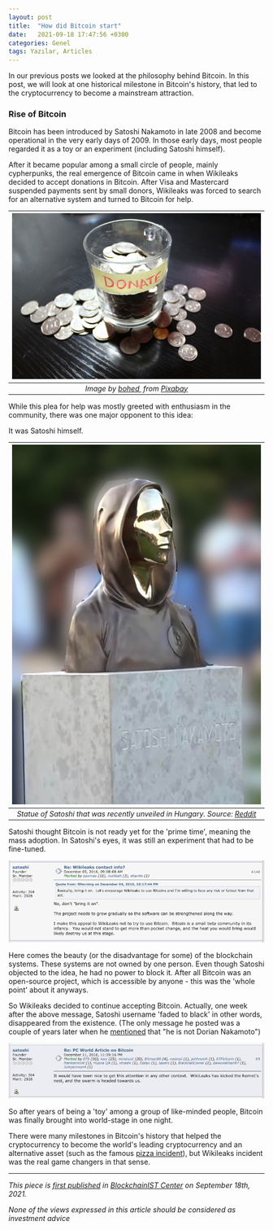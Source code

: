 ```yaml
---
layout: post
title:  "How did Bitcoin start"
date:   2021-09-18 17:47:56 +0300
categories: Genel
tags: Yazılar, Articles
---
```


In our previous posts we looked at the philosophy behind Bitcoin. In this post, we will look at one historical milestone in Bitcoin's history, that led to the cryptocurrency to become a mainstream attraction. 

### Rise of Bitcoin 

Bitcoin has been introduced by Satoshi Nakamoto in late 2008 and become operational in the very early days of 2009. In those early days, most people regarded it as a toy or an experiment (including Satoshi himself). 

After it became popular among a small circle of people, mainly cypherpunks, the real emergence of Bitcoin came in when Wikileaks decided to accept donations in Bitcoin. After Visa and Mastercard suspended payments sent by small donors, Wikileaks was forced to search for an alternative system and turned to Bitcoin for help. 

| ![donation](/assets/money-230265_800.jpg)|
|:--:| 
| *Image by [bohed ](https://pixabay.com/users/bohed-86046/) from [Pixabay](https://pixabay.com/)*|

While this plea for help was mostly greeted with enthusiasm in the community, there was one major opponent to this idea: 

It was Satoshi himself.  

| ![satoshi](/assets/satoshi-statue_v2_800.jpg)|
|:--:| 
| *Statue of Satoshi that was recently unveiled in Hungary. Source: [Reddit](https://www.reddit.com/r/Bitcoin/comments/pphoj9/this_is_the_first_satoshi_nakamoto_statue_in_the/)*|

Satoshi thought Bitcoin is not ready yet for the 'prime time', meaning the mass adoption. In Satoshi's eyes, it was still an experiment that had to be fine-tuned. 

<a href="https://bitcointalk.org/index.php?topic=1735.msg26999#msg26999">
         <img alt="Tweet" src="/assets/satoshi_response_800.png"></a>

Here comes the beauty (or the disadvantage for some) of the blockchain systems. These systems are not owned by one person. Even though Satoshi objected to the idea, he had no power to block it. After all Bitcoin was an open-source project, which is accessible by anyone - this was the 'whole point' about it anyways. 

So Wikileaks decided to continue accepting Bitcoin. Actually, one week after the above message, Satoshi username 'faded to black' in other words, disappeared from the existence. (The only message he posted was a couple of years later when he [mentioned](http://p2pfoundation.ning.com/forum/topics/bitcoin-open-source?commentId=2003008%3AComment%3A52186) that "he is not Dorian Nakamoto")

<a href="https://bitcointalk.org/index.php?topic=2216.msg29280#msg29280">
         <img alt="Tweet" src="/assets/satoshi-second-response_800.png"></a>

So after years of being a 'toy' among a group of like-minded people, Bitcoin was finally brought into world-stage in one night. 

There were many milestones in Bitcoin's history that helped the cryptocurrency to become the world's leading cryptocurrency and an alternative asset (such as the famous [pizza incident](https://www.news18.com/news/buzz/who-is-infamous-bitcoin-pizza-guy-man-who-blew-365m-haul-says-yet-had-no-regrets-3775664.html)), but Wikileaks incident was the real game changers in that sense.

---
*This piece is [first published]() in [BlockchainIST Center](https://medium.com/blockchainist-center) on September 18th, 2021.*

*None of the views expressed in this article should be considered as investment advice*
